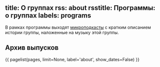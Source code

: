 title: О группах
rss: about
rsstitle: Программы: о группах
labels: programs
---
В рамках программы выходят [микроподкасты][1] с кратким описанием истории
группы, наложенные на музыку этой группы.


## Архив выпусков

{{ pagelist(pages, limit=None, label='about', show_dates=False) }}


[1]: /programs/mcast/
